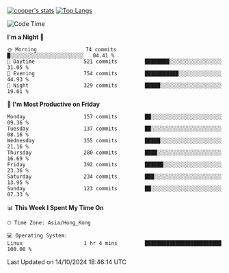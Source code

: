 [![cooper's stats](https://github-readme-stats-l2ak-km2n59e3j-coopjzs-projects.vercel.app/api?username=coopjz&count_private=true)](https://github.com/coopjz/github-readme-stats)
[![Top Langs](https://github-readme-stats-l2ak-km2n59e3j-coopjzs-projects.vercel.app/api/top-langs/?username=coopjz&count_private=true&langs_count=8&layout=compact&&hide=C)](https://github.com/coopjz/github-readme-stats)
<!--START_SECTION:waka-->
![Code Time](http://img.shields.io/badge/Code%20Time-233%20hrs%206%20mins-blue)

**I'm a Night 🦉** 

```text
🌞 Morning                74 commits          █░░░░░░░░░░░░░░░░░░░░░░░░   04.41 % 
🌆 Daytime                521 commits         ████████░░░░░░░░░░░░░░░░░   31.05 % 
🌃 Evening                754 commits         ███████████░░░░░░░░░░░░░░   44.93 % 
🌙 Night                  329 commits         █████░░░░░░░░░░░░░░░░░░░░   19.61 % 
```
📅 **I'm Most Productive on Friday** 

```text
Monday                   157 commits         ██░░░░░░░░░░░░░░░░░░░░░░░   09.36 % 
Tuesday                  137 commits         ██░░░░░░░░░░░░░░░░░░░░░░░   08.16 % 
Wednesday                355 commits         █████░░░░░░░░░░░░░░░░░░░░   21.16 % 
Thursday                 280 commits         ████░░░░░░░░░░░░░░░░░░░░░   16.69 % 
Friday                   392 commits         ██████░░░░░░░░░░░░░░░░░░░   23.36 % 
Saturday                 234 commits         ███░░░░░░░░░░░░░░░░░░░░░░   13.95 % 
Sunday                   123 commits         ██░░░░░░░░░░░░░░░░░░░░░░░   07.33 % 
```


📊 **This Week I Spent My Time On** 

```text
🕑︎ Time Zone: Asia/Hong_Kong

💻 Operating System: 
Linux                    1 hr 4 mins         █████████████████████████   100.00 % 
```


 Last Updated on 14/10/2024 18:46:14 UTC
<!--END_SECTION:waka-->
